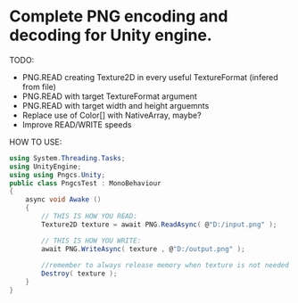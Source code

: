 # Complete PNG encoding and decoding for Unity engine.

TODO:
- PNG.READ creating Texture2D in every useful TextureFormat (infered from file)
- PNG.READ with target TextureFormat argument
- PNG.READ with target width and height arguemnts
- Replace use of Color[] with NativeArray<byte>, maybe?
- Improve READ/WRITE speeds

HOW TO USE:
```C#
using System.Threading.Tasks;
using UnityEngine;
using using Pngcs.Unity;
public class PngcsTest : MonoBehaviour
{
    async void Awake ()
    {
        // THIS IS HOW YOU READ:
        Texture2D texture = await PNG.ReadAsync( @"D:/input.png" );

        // THIS IS HOW YOU WRITE:
        await PNG.WriteAsync( texture , @"D:/output.png" );
        
        //remember to always release memory when texture is not needed anymore:
        Destroy( texture );
    }
}
```
